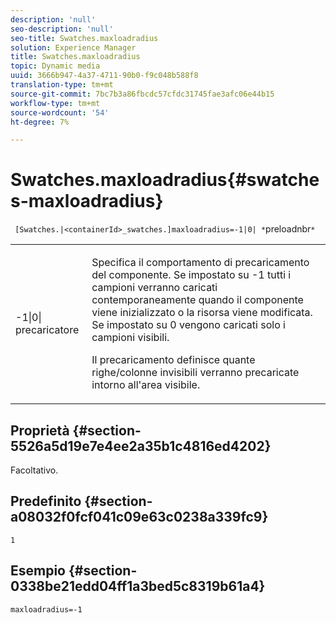 ```yaml
---
description: 'null'
seo-description: 'null'
seo-title: Swatches.maxloadradius
solution: Experience Manager
title: Swatches.maxloadradius
topic: Dynamic media
uuid: 3666b947-4a37-4711-90b0-f9c048b588f8
translation-type: tm+mt
source-git-commit: 7bc7b3a86fbcdc57cfdc31745fae3afc06e44b15
workflow-type: tm+mt
source-wordcount: '54'
ht-degree: 7%

---
```



# Swatches.maxloadradius{#swatches-maxloadradius}

` [Swatches.|<containerId>_swatches.]maxloadradius=-1|0| *`preloadnbr`*`

<table id="table_4A27394B6B4347D69CAC5A59EE0FBC6F"> 
 <tbody> 
  <tr> 
   <td colname="col1"> <p><span class="codeph"> -1|0|<span class="varname"> precaricatore</span></span> </p> </td> 
   <td colname="col2"> <p> Specifica il comportamento di precaricamento del componente. Se impostato su <span class="codeph"> -1</span> tutti i campioni verranno caricati contemporaneamente quando il componente viene inizializzato o la risorsa viene modificata. Se impostato su <span class="codeph"> 0</span> vengono caricati solo i campioni visibili. </p> <p><span class="codeph"> <span class="varname"> Il </span></span> precaricamento definisce quante righe/colonne invisibili verranno precaricate intorno all'area visibile. </p> </td> 
  </tr> 
 </tbody> 
</table>

## Proprietà {#section-5526a5d19e7e4ee2a35b1c4816ed4202}

Facoltativo.

## Predefinito {#section-a08032f0fcf041c09e63c0238a339fc9}

`1`

## Esempio {#section-0338be21edd04ff1a3bed5c8319b61a4}

`maxloadradius=-1`
